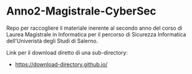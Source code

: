 # Anno2-Magistrale-CyberSec

Repo per raccogliere il materiale inerente al secondo anno del corso di Laurea Magistrale in Informatica per il percorso di Sicurezza Informatica dell'Univeristà degli Studi di Salerno.

Link per il download diretto di una sub-directory:
- https://download-directory.github.io/
